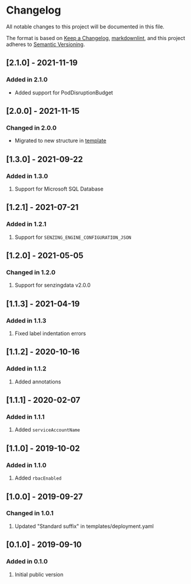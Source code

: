 # Changelog

All notable changes to this project will be documented in this file.

The format is based on [Keep a Changelog](https://keepachangelog.com/en/1.0.0/),
[markdownlint](https://dlaa.me/markdownlint/),
and this project adheres to [Semantic Versioning](https://semver.org/spec/v2.0.0.html).

## [2.1.0] - 2021-11-19

### Added in 2.1.0

- Added support for PodDisruptionBudget

## [2.0.0] - 2021-11-15

### Changed in 2.0.0

- Migrated to new structure in [template](https://github.com/Senzing/charts/tree/master/template)

## [1.3.0] - 2021-09-22

### Added in 1.3.0

1. Support for Microsoft SQL Database

## [1.2.1] - 2021-07-21

### Added in 1.2.1

1. Support for `SENZING_ENGINE_CONFIGURATION_JSON`

## [1.2.0] - 2021-05-05

### Changed in 1.2.0

1. Support for senzingdata v2.0.0

## [1.1.3] - 2021-04-19

### Added in 1.1.3

1. Fixed label indentation errors

## [1.1.2] - 2020-10-16

### Added in 1.1.2

1. Added annotations

## [1.1.1] - 2020-02-07

### Added in 1.1.1

1. Added `serviceAccountName`

## [1.1.0] - 2019-10-02

### Added in 1.1.0

1. Added `rbacEnabled`

## [1.0.0] - 2019-09-27

### Changed in 1.0.1

1. Updated "Standard suffix" in templates/deployment.yaml

## [0.1.0] - 2019-09-10

### Added in 0.1.0

1. Initial public version
